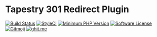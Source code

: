 # Tapestry 301 Redirect Plugin

[![Build Status](https://travis-ci.org/tapestry-cloud/301-redirect-plugin.svg?branch=master)](https://travis-ci.org/tapestry-cloud/301-redirect-plugin)
[![StyleCI](https://styleci.io/repos/98655293/shield?branch=master)](https://styleci.io/repos/98655293)
[![Minimum PHP Version](https://img.shields.io/badge/php-%3E%3D%205.6-8892BF.svg?style=flat-square)](https://php.net/)
[![Software License](https://img.shields.io/badge/license-MIT-brightgreen.svg?style=flat-square)](LICENSE)
[![Gitmoji](https://img.shields.io/badge/gitmoji-%20😜%20😍-FFDD67.svg?style=flat-square)](https://gitmoji.carloscuesta.me)
[![ghit.me](https://ghit.me/badge.svg?repo=tapestry-cloud/301-redirect-plugin)](https://ghit.me/repo/tapestry-cloud/301-redirect-plugin)
